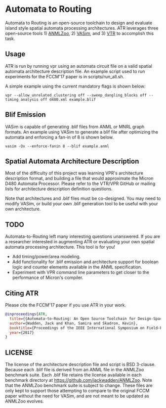 # Automata to Routing
Automata to Routing is an open-source toolchain to design and evaluate island style spatial automata processing architectures. ATR leverages three open-source tools 1) [ANMLZoo](https://github.com/jackwadden/ANMLZoo), 2) [VASim](https://github.com/jackwadden/VASim), and 3) [VTR](https://github.com/verilog-to-routing/vtr-verilog-to-routing) to accomplish this task.

## Usage
ATR is run by running vpr using an automata circuit file on a valid spatial automata architecture description file. An example script used to run experiments for the FCCM'17 paper is in scripts/run_all.sh.

A simple example using the current mandatory flags is shown below:  

```
vpr --allow_unrelated_clustering off --sweep_dangling_blocks off --timing analysis off d480.xml example.blif
```

## Blif Emission
VASim is capable of generating .blif files from ANML or MNRL graph formats. An example using VASim to generate a blif file after optimizing the automata and enforcing a fan-in of 8 is shown below.  

```
vasim -Ox --enforce-fanin 8 --blif example.anml
```

## Spatial Automata Architecture Description
Most of the difficulty of this project was learning VPR's architecture description format, and building a file that would approximate the Micron D480 Automata Processor. Please refer to the VTR/VPR GitHub or mailing lists for architecture description definition questions.

Note that architectures and .blif files must be co-designed. You may need to modify VASim, or build your own .blif generation tool to be useful with your own architecture.

## TODO
Automata-to-Routing left many interesting questions unanswered. If you are a researcher interested in augmenting ATR or evaluating your own spatial automata processing architecture. This tool is for you!

- Add timing/power/area modeling.
- Add functionality for .blif emission and architecture support for boolean logic and counter elements available in the ANML specification.
- Experiment with VPR command line parameters to get closer to the performance of Micron's compiler.

## Citing ATR
Please cite the FCCM'17 paper if you use ATR in your work.

```bibtex
@inproceedings{ATR,  
  title={{Automata-to-Routing: An Open Source Toolchain for Design-Space Exploration of Spatial Automata Processing Architectures}},  
  author={Wadden, Jack and Khan, Samira and Skadron, Kevin},  
  booktitle={Proceedings of the IEEE International Symposium on Field-Programmable Custom Computing Machines (FCCM)},  
  year={2017}  
}
```

## LICENSE
The license of the architecture description file and script is BSD 3-clause. Because each .blif file is derived from an ANML file in the ANMLZoo benchmark suite. Each .blif file retains the license available in each benchmark directory at https://github.com/jackwadden/ANMLZoo. Note that the ANMLZoo benchmark suite is subject to change. These files are only kept to support those attempting to compare to the original FCCM paper without the need for VASim, and are not meant to be updated as ANMLZoo evolves.

